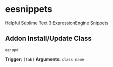 eesnippets
==============

Helpful Sublime Text 3 ExpressionEngine Snippets

## Addon Install/Update Class
```
ee:upd
```

__Trigger:__ `[tab]`
__Arguments:__ `class name`
